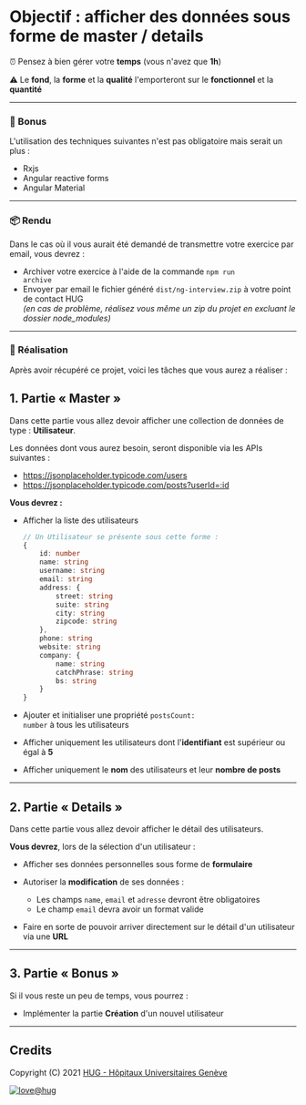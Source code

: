 # Objectif : afficher des données sous forme de master / details

⏰ Pensez à bien gérer votre **temps** (vous n'avez que **1h**)

⚠️ Le **fond**, la **forme** et la **qualité** l'emporteront sur le **fonctionnel** et la **quantité**

-----

### 🎉 Bonus

L'utilisation des techniques suivantes n'est pas obligatoire mais serait un plus :
- Rxjs
- Angular reactive forms
- Angular Material

-----

### 📦 Rendu

Dans le cas où il vous aurait été demandé de transmettre votre exercice par email, vous devrez :
- Archiver votre exercice à l'aide de la commande <code>npm run archive</code>
- Envoyer par email le fichier généré <code>dist/ng-interview.zip</code> à votre point de contact HUG<br>
*(en cas de problème, réalisez vous même un zip du projet en excluant le dossier node_modules)*

-----

### 🚧 Réalisation

Après avoir récupéré ce projet, voici les tâches que vous aurez a réaliser :

## 1. Partie « Master »

Dans cette partie vous allez devoir afficher une collection de données de type : **Utilisateur**.

Les données dont vous aurez besoin, seront disponible via les APIs suivantes :
- https://jsonplaceholder.typicode.com/users
- https://jsonplaceholder.typicode.com/posts?userId=:id

**Vous devrez :**

- Afficher la liste des utilisateurs
    ```ts
    // Un Utilisateur se présente sous cette forme :
    {
        id: number
        name: string
        username: string
        email: string
        address: {
            street: string
            suite: string
            city: string
            zipcode: string
        },
        phone: string
        website: string
        company: {
            name: string
            catchPhrase: string
            bs: string
        }
    }
    ```

- Ajouter et initialiser une propriété <code>postsCount: number</code> à tous les utilisateurs

- Afficher uniquement les utilisateurs dont l'**identifiant** est supérieur ou égal à **5**

- Afficher uniquement le **nom** des utilisateurs et leur **nombre de posts**

-----

## 2. Partie « Details »

Dans cette partie vous allez devoir afficher le détail des utilisateurs.

**Vous devrez**, lors de la sélection d'un utilisateur :

- Afficher ses données personnelles sous forme de **formulaire**

- Autoriser la **modification** de ses données :

   - Les champs `name`, `email` et `adresse` devront être obligatoires
   - Le champ `email` devra avoir un format valide

- Faire en sorte de pouvoir arriver directement sur le détail d'un utilisateur via une **URL**

-----

## 3. Partie « Bonus »

Si il vous reste un peu de temps, vous pourrez :

- Implémenter la partie **Création** d'un nouvel utilisateur

-----

## Credits

Copyright (C) 2021 [HUG - Hôpitaux Universitaires Genève][dsi-hug]

[![love@hug](https://img.shields.io/badge/@hug-%E2%9D%A4%EF%B8%8Flove-magenta)][dsi-hug]

[dsi-hug]: https://github.com/dsi-hug
